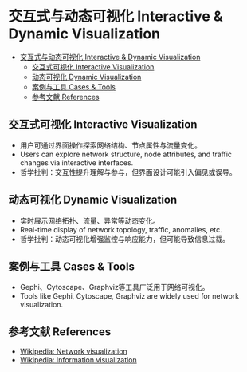 # 交互式与动态可视化 Interactive & Dynamic Visualization


<!-- TOC START -->

- [交互式与动态可视化 Interactive & Dynamic Visualization](#交互式与动态可视化-interactive-dynamic-visualization)
  - [交互式可视化 Interactive Visualization](#交互式可视化-interactive-visualization)
  - [动态可视化 Dynamic Visualization](#动态可视化-dynamic-visualization)
  - [案例与工具 Cases & Tools](#案例与工具-cases-tools)
  - [参考文献 References](#参考文献-references)

<!-- TOC END -->

## 交互式可视化 Interactive Visualization

- 用户可通过界面操作探索网络结构、节点属性与流量变化。
- Users can explore network structure, node attributes, and traffic changes via interactive interfaces.
- 哲学批判：交互性提升理解与参与，但界面设计可能引入偏见或误导。

## 动态可视化 Dynamic Visualization

- 实时展示网络拓扑、流量、异常等动态变化。
- Real-time display of network topology, traffic, anomalies, etc.
- 哲学批判：动态可视化增强监控与响应能力，但可能导致信息过载。

## 案例与工具 Cases & Tools

- Gephi、Cytoscape、Graphviz等工具广泛用于网络可视化。
- Tools like Gephi, Cytoscape, Graphviz are widely used for network visualization.

## 参考文献 References

- [Wikipedia: Network visualization](https://en.wikipedia.org/wiki/Network_visualization)
- [Wikipedia: Information visualization](https://en.wikipedia.org/wiki/Information_visualization)
